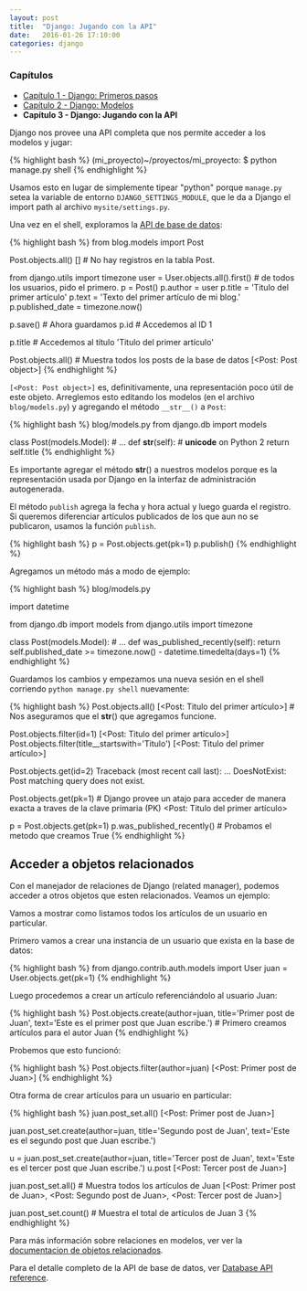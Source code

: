 ```yaml
---
layout: post
title:  "Django: Jugando con la API"
date:   2016-01-26 17:10:00
categories: django
---
```


### Capítulos

- [Capítulo 1 - Django: Primeros pasos](https://herchila.github.io/django/2015/02/18/django-primeros-pasos.html)
- [Capítulo 2 - Django: Modelos](https://herchila.github.io/django/2016/01/24/django-modelos.html)
- **Capítulo 3 - Django: Jugando con la API**

Django nos provee una API completa que nos permite acceder a los modelos y jugar:

{% highlight bash %}
(mi_proyecto)~/proyectos/mi_proyecto: $ python manage.py shell
{% endhighlight %}

Usamos esto en lugar de simplemente tipear "python" porque `manage.py` setea la variable de entorno `DJANGO_SETTINGS_MODULE`, que le da a Django el import path al archivo `mysite/settings.py`.

Una vez en el shell, exploramos la [API de base de datos](https://docs.djangoproject.com/en/1.8/topics/db/queries):

{% highlight bash %}
from blog.models import Post

Post.objects.all()
[]                                  # No hay registros en la tabla Post.

from django.utils import timezone
user = User.objects.all().first()   # de todos los usuarios, pido el primero.
p = Post()
p.author = user
p.title = 'Titulo del primer artículo'
p.text = 'Texto del primer artículo de mi blog.'
p.published_date = timezone.now()

p.save()    # Ahora guardamos
p.id        # Accedemos al ID
1

p.title     # Accedemos al título
'Titulo del primer artículo'

Post.objects.all()      # Muestra todos los posts de la base de datos
[<Post: Post object>]
{% endhighlight %}

`[<Post: Post object>]` es, definitivamente, una representación poco útil de este objeto. Arreglemos esto editando los modelos (en el archivo `blog/models.py`) y agregando el método `__str__()` a `Post`:

{% highlight bash %}
blog/models.py
from django.db import models

class Post(models.Model):
    # ...
    def __str__(self):              # __unicode__ on Python 2
        return self.title
{% endhighlight %}

Es importante agregar el método __str__() a nuestros modelos porque es la representación usada por Django en la interfaz de administración autogenerada.

El método `publish` agrega la fecha y hora actual y luego guarda el registro. Si queremos diferenciar artículos publicados de los que aun no se publicaron, usamos la función `publish`.

{% highlight bash %}
p = Post.objects.get(pk=1)
p.publish()
{% endhighlight %}

Agregamos un método más a modo de ejemplo:

{% highlight bash %}
blog/models.py

import datetime

from django.db import models
from django.utils import timezone


class Post(models.Model):
    # ...
    def was_published_recently(self):
        return self.published_date >= timezone.now() - datetime.timedelta(days=1)
{% endhighlight %}

Guardamos los cambios y empezamos una nueva sesión en el shell corriendo `python manage.py shell` nuevamente:

{% highlight bash %}
Post.objects.all()
[<Post: Titulo del primer artículo>]       # Nos aseguramos que el __str__() que agregamos funcione.

Post.objects.filter(id=1)
[<Post: Titulo del primer artículo>]
Post.objects.filter(title__startswith='Titulo')
[<Post: Titulo del primer artículo>]

Post.objects.get(id=2)
Traceback (most recent call last):
    ...
DoesNotExist: Post matching query does not exist.

Post.objects.get(pk=1)      # Django provee un atajo para acceder de manera exacta a traves de la clave primaria (PK)
<Post: Titulo del primer artículo>

p = Post.objects.get(pk=1)
p.was_published_recently()          # Probamos el metodo que creamos
True
{% endhighlight %}

## Acceder a objetos relacionados

Con el manejador de relaciones de Django (related manager), podemos acceder a otros objetos que esten relacionados. Veamos un ejemplo:

Vamos a mostrar como listamos todos los artículos de un usuario en particular.

Primero vamos a crear una instancia de un usuario que exista en la base de datos:

{% highlight bash %}
from django.contrib.auth.models import User
juan = User.objects.get(pk=1)
{% endhighlight %}

Luego procedemos a crear un artículo referenciándolo al usuario Juan:

{% highlight bash %}
Post.objects.create(author=juan, title='Primer post de Juan', text='Este es el primer post que Juan escribe.')    # Primero creamos artículos para el autor Juan
{% endhighlight %}

Probemos que esto funcionó:

{% highlight bash %}
Post.objects.filter(author=juan)
[<Post: Primer post de Juan>]
{% endhighlight %}

Otra forma de crear artículos para un usuario en particular:

{% highlight bash %}
juan.post_set.all()
[<Post: Primer post de Juan>]

juan.post_set.create(author=juan, title='Segundo post de Juan', text='Este es el segundo post que Juan escribe.')

u = juan.post_set.create(author=juan, title='Tercer post de Juan', text='Este es el tercer post que Juan escribe.')
u.post
[<Post: Tercer post de Juan>]

juan.post_set.all()     # Muestra todos los artículos de Juan
[<Post: Primer post de Juan>, <Post: Segundo post de Juan>, <Post: Tercer post de Juan>]

juan.post_set.count()       # Muestra el total de artículos de Juan
3
{% endhighlight %}

Para más información sobre relaciones en modelos, ver ver la [documentacion de objetos relacionados](https://docs.djangoproject.com/en/1.8/ref/models/relations).

Para el detalle completo de la API de base de datos, ver [Database API reference](https://docs.djangoproject.com/en/1.8/topics/db/queries).
